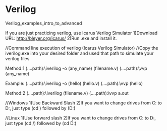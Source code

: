 # Verilog
Verilog_examples_intro_to_advanced

If you are just practicing verilog, use Icarus Verilog Simulator
1)Download URL: http://bleyer.org/icarus/
2)Run .exe and install it.

//Command line execution of verilog (Icarus Verilog Simulator)
//Copy the iverilog.exe into your desired folder and used that path to simulate your verilog files

Method:1
(....path):\iverilog -o (any_name) (filename.v)
(....path):\vvp (any_name)

Example:
(....path):\iverilog -o (hello) (hello.v)
(....path):\vvp (hello)

Method:2
(....path):\iverilog (filename.v)
(....path):\vvp a.out


//Windows
1)Use Backward Slash
2)If you want to change drives from C: to D:, just type (cd \) followed by (D:)

//Linux
1)Use forward slash
2)If you want to change drives from C: to D:, just type (cd /) followed by (cd D:)
